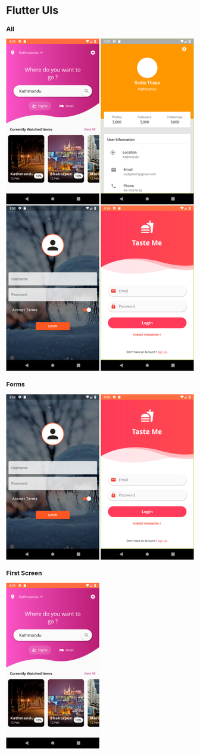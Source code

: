 # Flutter UIs
### All
<img src= "screenshots/home-page1.png" width="250px"> <img src= "screenshots/card-profile.png" width="250px"> <img src= "screenshots/login-form1.png" width="250px"> <img src= "screenshots/login2.png" width="250px">

### Forms
<img src= "screenshots/login-form1.png" width="250px">
<img src= "screenshots/login2.png" width="250px">

### First Screen
<img src= "screenshots/home-page1.png" width="250px">


